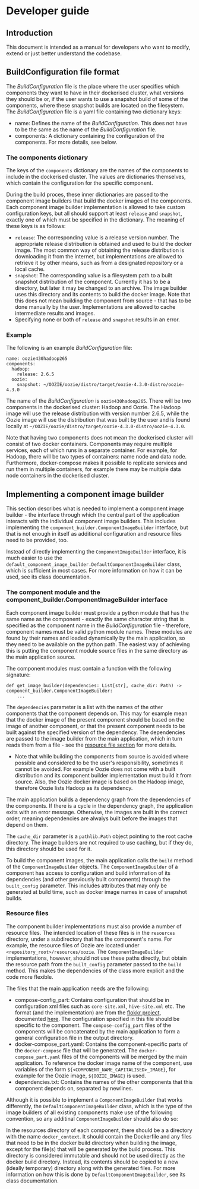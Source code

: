 # Developer guide

## Introduction
This document is intended as a manual for developers who want to modify, extend or just better understand the codebase.

## BuildConfiguration file format
The _BuildConfiguration_ file is the place where the user specifies which components they want to have in their
dockerised cluster, what versions they should be or, if the user wants to use a snapshot build of some of the
components, where these snapshot builds are located on the filesystem. The _BuildConfiguration_ file is a yaml file
containing two dictionary keys:

* name: Defines the name of the _BuildConfiguration_. This does not have to be the same as the name of the
  _BuildConfiguration_ file.
* components: A dictionary containing the configuration of the components. For more details, see below.

### The components dictionary
The keys of the `components` dictionary are the names of the components to include in the dockerised cluster. The values
are dictionaries themselves, which contain the configuration for the specific component.

During the build proces, these inner dictionaries are passed to the component image builders that build the docker
images of the components. Each component image builder implementation is allowed to take custom configuration keys, but
all should support at least `release` and `snapshot`, exactly one of which must be specified in the dictionary. The
meaning of these keys is as follows:

* `release`: The corresponding value is a release version number. The appropriate release distribution is obtained and
  used to build the docker image. The most common way of obtaining the release distribution is downloading it from the
  internet, but implementations are allowed to retrieve it by other means, such as from a designated repository or a
  local cache.
* `snapshot`: The corresponding value is a filesystem path to a built snapshot distribution of the component. Currently
  it has to be a directory, but later it may be changed to an archive. The image builder uses this directory and its
  contents to build the docker image. Note that this does not mean building the component from source - that has to be
  done manually by the user. Implementations are allowed to cache intermediate results and images.
* Specifying none or both of `release` and `snapshot` results in an error.

### Example
The following is an example _BuildConfiguration_ file:

```
name: oozie430hadoop265
components:
  hadoop:
    release: 2.6.5
  oozie:
    snapshot: ~/OOZIE/oozie/distro/target/oozie-4.3.0-distro/oozie-4.3.0
```

The name of the _BuildConfiguration_ is `oozie430hadoop265`. There will be two components in the dockerised cluster:
Hadoop and Oozie. The Hadoop image will use the release distribution with version number 2.6.5, while the Oozie image
will use the distribution that was built by the user and is found locally at
`~/OOZIE/oozie/distro/target/oozie-4.3.0-distro/oozie-4.3.0`.

Note that having two components does not mean the dockerised cluster will consist of two docker containers. Components
may require multiple services, each of which runs in a separate container. For example, for Hadoop, there will be two
types of containers: name node and data node. Furthermore, docker-compose makes it possible to replicate services and
run them in multiple containers, for example there may be multiple data node containers in the dockerised cluster.

## Implementing a component image builder
This section describes what is needed to implement a component image builder - the interface through which the central
part of the application interacts with the individual component image builders. This includes implementing the
`component_builder.ComponentImageBuilder` interface, but that is not enough in itself as additional configuration and
resource files need to be provided, too.

Instead of directly implementing the `ComponentImageBuilder` interface, it is much easier to use the
`default_component_image_builder.DefaultComponentImageBuilder` class, which is sufficient in most cases. For more information on  how it can be used, see its class documentation.

### The component module and the component\_builder.ComponentImageBuilder interface
Each component image builder must provide a python module that has the same name as the component - exactly the same
character string that is specified as the component name in the _BuildConfiguration_ file - therefore, component names
must be valid python module names. These modules are found by their names and loaded dynamically by the main
application, so they need to be available on the python path. The easiest way of achieving this is putting the component
module source files in the same directory as the main application source.

The component modules must contain a function with the following signature:
```
def get_image_builder(dependencies: List[str], cache_dir: Path) -> component_builder.ComponentImageBuilder:
	...
```

The `dependencies` parameter is a list with the names of the other components that the component depends on. This may
for example mean that the docker image of the present component should be based on the image of another component, or
that the present component needs to be built against the specified version of the dependency. The dependencies are passed to the image builder from the main application, which in turn reads them from a file - see the [resource file section](#resource-files) for more details.

* Note that while building the components from source is avoided where possible and considered to be the user's
  responsibility, sometimes it cannot be avoided. For example Oozie does not come with a built distribution and its
  component builder implementation must build it from source. Also, the Oozie docker image is based on the Hadoop image,
  therefore Oozie lists Hadoop as its dependency.
  
The main application builds a dependency graph from the dependencies of the components. If there is a cycle in the
dependency graph, the application exits with an error message. Otherwise, the images are built in the correct order,
meaning dependencies are alwalys built before the images that depend on them.

The `cache_dir` parameter is a `pathlib.Path` object pointing to the root cache directory. The image builders are not
required to use caching, but if they do, this directory should be used for it.

To build the component images, the main application calls the `build` method of the `ComponentImageBuilder` objects. The
`ComponentImageBuilder` of a component has access to configuration and build information of its dependencies (and other
previously built components) through the `built_config` parameter. This includes attributes that may only be generated
at build time, such as docker image names in case of snapshot builds.

### Resource files
The component builder implementations must also provide a number of resource files. The intended location of these files
is in the `resources` directory, under a subdirectory that has the component's name. For example, the resource files of
Oozie are located under `<repository_root>/resources/oozie`. The `ComponentImageBuilder` implementations, however,
should not use these paths directly, but obtain the resource path from the `built_config` parameter passed to the
`build` method. This makes the dependencies of the class more explicit and the code more flexible.

The files that the main application needs are the following:

* compose-config_part: Contains configuration that should be in configuration xml files such as `core-site.xml`,
  `hive-site.xml` etc. The format (and the implementation) are from the [flokkr project](https://github.com/flokkr),
  documented [here](https://github.com/flokkr/docker-baseimage#envtoconf-simple-configuration-loading). The
  configuration specified in this file should be specific to the component. The `compose-config_part` files of the
  components will be concatenated by the main application to form a general configuration file in the output directory.
* docker-compose_part.yaml: Contains the component-specific parts of the `docker-compose` file that will be
  generated. The `docker-compose_part.yaml` files of the components will be merged by the main application. To reference
  the docker image name of the component, use variables of the form `${<COMPONENT_NAME_CAPITALISED>_IMAGE}`, for example
  for the Oozie image, `${OOZIE_IMAGE}` is used.
* dependencies.txt: Contains the names of the other components that this component depends on, separated by newlines.
 
Although it is possible to implement a `ComponentImageBuilder` that works differently, the
`DefaultComponentImageBuilder` class, which is the type of the image builders of all existing components make use of the
following convention, so any additinal `ComponentImageBuilder` should also do so:

In the resources directory of each component, there should be a a directory with the name `docker_context`. It should
contain the Dockerfile and any files that need to be in the docker build directory when building the image, except for
the file(s) that will be generated by the build process. This directory is considered immutable and should not be used
directly as the docker build directory. Instead, its contents should be copied to a new (ideally temporary) directory
along with the generated files. For more information on how this is done by `DefaultComponentImageBuilder`, see its
class documentation.
